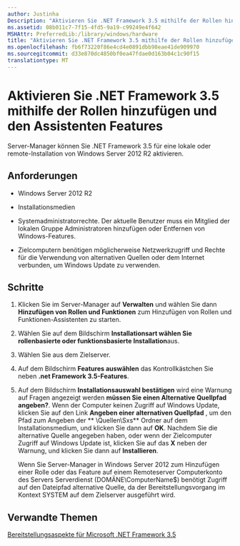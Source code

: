 ```yaml
---
author: Justinha
Description: "Aktivieren Sie .NET Framework 3.5 mithilfe der Rollen hinzufügen und den Assistenten Features"
ms.assetid: 08b011c7-7f15-4fd5-9a19-c99249e4f642
MSHAttr: PreferredLib:/library/windows/hardware
title: "Aktivieren Sie .NET Framework 3.5 mithilfe der Rollen hinzufügen und den Assistenten Features"
ms.openlocfilehash: fb6f73220f86e4cd4e0891dbb98eae41de909970
ms.sourcegitcommit: d33e870dc4850bf0ea47fdae0d163b04c1c90f15
translationtype: MT
---
```

# <a name="enable-net-framework-35-by-using-the-add-roles-and-features-wizard"></a>Aktivieren Sie .NET Framework 3.5 mithilfe der Rollen hinzufügen und den Assistenten Features


Server-Manager können Sie .NET Framework 3.5 für eine lokale oder remote-Installation von Windows Server 2012 R2 aktivieren.

## <a name="span-idrequirementsspanspan-idrequirementsspanspan-idrequirementsspanrequirements"></a><span id="Requirements"></span><span id="requirements"></span><span id="REQUIREMENTS"></span>Anforderungen


-   Windows Server 2012 R2

-   Installationsmedien

-   Systemadministratorrechte. Der aktuelle Benutzer muss ein Mitglied der lokalen Gruppe Administratoren hinzufügen oder Entfernen von Windows-Features.

-   Zielcomputern benötigen möglicherweise Netzwerkzugriff und Rechte für die Verwendung von alternativen Quellen oder dem Internet verbunden, um Windows Update zu verwenden.

## <a name="span-idstepsspanspan-idstepsspanspan-idstepsspansteps"></a><span id="Steps"></span><span id="steps"></span><span id="STEPS"></span>Schritte


1.  Klicken Sie im Server-Manager auf **Verwalten** und wählen Sie dann **Hinzufügen von Rollen und Funktionen** zum Hinzufügen von Rollen und Funktionen-Assistenten zu starten.

2.  Wählen Sie auf dem Bildschirm **Installationsart wählen Sie** **rollenbasierte oder funktionsbasierte Installation**aus.

3.  Wählen Sie aus dem Zielserver.

4.  Auf dem Bildschirm **Features auswählen** das Kontrollkästchen Sie neben **.net Framework 3.5-Features**.

5.  Auf dem Bildschirm **Installationsauswahl bestätigen** wird eine Warnung auf Fragen angezeigt werden **müssen Sie einen Alternative Quellpfad angeben?**. Wenn der Computer keinen Zugriff auf Windows Update, klicken Sie auf den Link **Angeben einer alternativen Quellpfad** , um den Pfad zum Angeben der ** \\Quellen\\Sxs** Ordner auf dem Installationsmedium, und klicken Sie dann auf **OK**. Nachdem Sie die alternative Quelle angegeben haben, oder wenn der Zielcomputer Zugriff auf Windows Update ist, klicken Sie auf das **X** neben der Warnung, und klicken Sie dann auf **Installieren**.

    Wenn Sie Server-Manager in Windows Server 2012 zum Hinzufügen einer Rolle oder das Feature auf einem Remoteserver Computerkonto des Servers Serverdienst (DOMÄNE\\ComputerName$) benötigt Zugriff auf den Dateipfad alternative Quelle, da der Bereitstellungsvorgang im Kontext SYSTEM auf dem Zielserver ausgeführt wird.

## <a name="span-idrelatedtopicsspanrelated-topics"></a><span id="related_topics"></span>Verwandte Themen


[Bereitstellungsaspekte für Microsoft .NET Framework 3.5](microsoft-net-framework-35-deployment-considerations.md)

 

 






